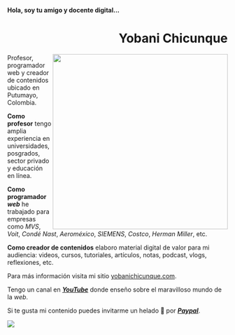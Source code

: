 **Hola, soy tu amigo y docente digital...**

<div align="right">

# Yobani Chicunque

</div>

<img width="400" height="auto" align="right" src="https://jonmircha.com/img/apoyo.jpg">

Profesor, programador web y creador de contenidos ubicado en Putumayo, Colombia.

**Como profesor** tengo amplia experiencia en universidades, posgrados, sector privado y educación en línea.

**Como programador _web_** he trabajado para empresas como _MVS_, _Voit_, _Condé Nast_, _Aeroméxico_, _SIEMENS_, _Costco_, _Herman Miller_, etc.

**Como creador de contenidos** elaboro material digital de valor para mi audiencia: videos, cursos, tutoriales, artículos, notas, podcast, vlogs, reflexiones, etc.

Para más información visita mi sitio <a href="https://jonmircha.com" target="_blank" rel="noopener">yobanichicunque.com</a>.

Tengo un canal en <a href="https://www.youtube.com/@yobanichicunque?sub_confirmation=1" target="_blank" rel="noopener"> _**YouTube**_</a> donde enseño sobre el maravilloso mundo de la _web_.

Si te gusta mi contenido puedes invitarme un helado 🍨 por <a href="https://jonmircha.com/taco" target="_blank" rel="noopener"> _**Paypal**_</a>.

<a href="https://www.youtube.com/jonmircha?sub_confirmation=1" target="_blank" rel="noopener">
  <img align="center" src="https://jonmircha.com/img/youtube-banner.jpg">
</a>
